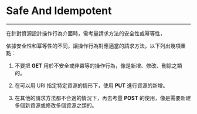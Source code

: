 # Safe And Idempotent

---

在針對資源設計操作行為介面時，需考量請求方法的安全性或幂等性，

依據安全性和幂等性的不同，讓操作行為對應適當的請求方法，以下列出幾項重點：

1. 不要把 **GET** 用於不安全或非冪等的操作行為，像是新增、修改、刪除之類的。

2. 在可以用 URI 指定特定資源的情形下，使用 **PUT** 進行資源的新增。

3. 在其他的請求方法都不合適的情況下，再去考量 **POST** 的使用，像是需要新建多個新資源或修改多個資源之類的。

